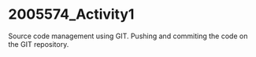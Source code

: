 # 2005574_Activity1
Source code management using GIT.
Pushing and commiting the code on the GIT repository.
